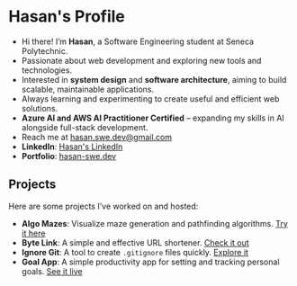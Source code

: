 
# Hasan's Profile

* Hi there! I’m **Hasan**, a Software Engineering student at Seneca Polytechnic.
* Passionate about web development and exploring new tools and technologies.
* Interested in **system design** and **software architecture**, aiming to build scalable, maintainable applications.
* Always learning and experimenting to create useful and efficient web solutions.
* **Azure AI and AWS AI Practitioner Certified** – expanding my skills in AI alongside full-stack development.
* Reach me at [hasan.swe.dev@gmail.com](mailto:hasan.swe.dev)
* **LinkedIn**: [Hasan's LinkedIn](https://www.linkedin.com/in/hasan-in/)
* **Portfolio**: [hasan-swe.dev](https://hasan-swe.dev/)

## Projects

Here are some projects I’ve worked on and hosted:

* **Algo Mazes**: Visualize maze generation and pathfinding algorithms. [Try it here](https://algo-mazes.netlify.app/)
* **Byte Link**: A simple and effective URL shortener. [Check it out](https://byte-link.netlify.app/)
* **Ignore Git**: A tool to create `.gitignore` files quickly. [Explore it](https://ignore-git.netlify.app/)
* **Goal App**: A simple productivity app for setting and tracking personal goals. [See it live](https://goal-app-70cf4.firebaseapp.com/)
